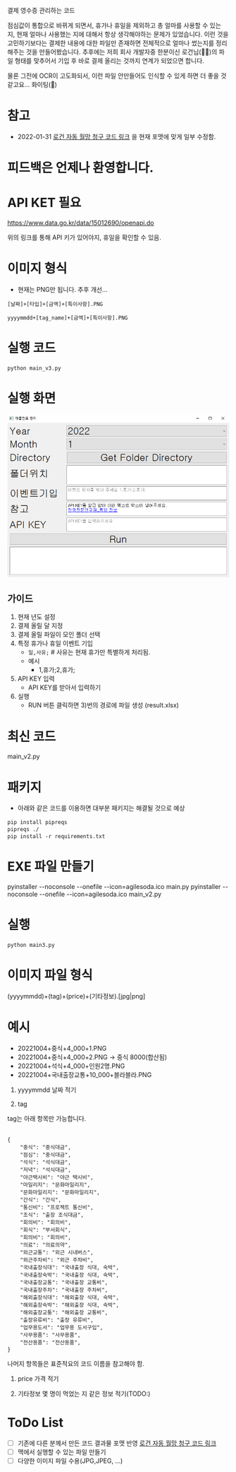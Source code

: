 
결제 영수증 관리하는 코드

점심값이 통합으로 바뀌게 되면서, 휴가나 휴일을 제외하고 총 얼마를 사용할 수 있는 지, 현재 얼마나 사용했는 지에 대해서 항상 생각해야하는 문제가 있었습니다.
이런 것을 고민하기보다는 결제한 내용에 대한 파일만 존재하면 전체적으로 얼마나 썼는지를 정리해주는 것을 만들어봤습니다.
추후에는 저희 회사 개발자중 한분이신 로건님(👨‍💻)의 파일 형태를 맞추어서 기입 후 바로 결제 올리는 것까지 연계가 되었으면 합니다.

물론 그전에 OCR이 고도화되서, 이런 파일 안만들어도 인식할 수 있게 하면 더 좋을 것 같고요...  화이팅(🎉)


# 참고

- 2022-01-31 [로건 자동 월망 청구 코드 링크](https://github.com/hotorch/acc_contents_selenium) 을 현재 포맷에 맞게 일부 수정함.


# 피드백은 언제나 환영합니다.


# API KET 필요

https://www.data.go.kr/data/15012690/openapi.do

위의 링크를 통해 API 키가 있어야지, 휴일을 확인할 수 있음.

# 이미지 형식 

- 현재는 PNG만 됩니다. 추후 개선...

`[날짜]+[타입]+[금액]+[특이사항].PNG`

`yyyymmdd+[tag_name]+[금액]+[특이사항].PNG`




# 실행 코드

```
python main_v3.py
```

# 실행 화면

![화면](./output.PNG)

## 가이드 

1. 현재 년도 설정
2. 결제 올릴 달 지정
3. 결제 올릴 파일이 모인 폴더 선택
4. 특정 휴가나 휴일 이벤트 기입 
    - `일,사유;` # 사유는 현재 휴가만 특별하게 처리됨.
    - 예시
        - 1,휴가;2,휴가;
5. API KEY 입력
    - API KEY를 받아서 입력하기
6. 실행
    - RUN 버튼 클릭하면 3)번의 경로에 파일 생성 (result.xlsx)


# 최신 코드
main_v2.py

# 패키지

- 아래와 같은 코드를 이용하면 대부분 패키지는 해결될 것으로 예상

```
pip install pipreqs
pipreqs ./
pip install -r requirements.txt
```

# EXE 파일 만들기
pyinstaller --noconsole --onefile --icon=agilesoda.ico main.py
pyinstaller --noconsole --onefile --icon=agilesoda.ico main_v2.py

# 실행

```
python main3.py
```

# 이미지 파일 형식

(yyyymmdd)+(tag)+(price)+(기타정보).[jpg|png]

# 예시

- 20221004+중식+4_000+1.PNG
- 20221004+중식+4_000+2.PNG 
  ->  중식 8000(합산됨)
- 20221004+석식+4_000+인원2명.PNG
- 20221004+국내출장교통+10_000+블라블라.PNG


1. yyyymmdd
날짜 적기

1. tag 

tag는 아래 항목만 가능합니다.
```

{
    "중식": "중식대금",
    "점심": "중식대금",
    "석식": "석식대금",
    "저녁": "석식대금",
    "야근택시비": "야근 택시비",
    "마일리지": "문화마일리지",
    "문화마일리지": "문화마일리지",
    "간식": "간식",
    "통신비": "프로젝트 통신비",
    "조식": "출장 조식대금",
    "회의비": "회의비",
    "회식": "부서회식",
    "회의비": "회의비",
    "의료": "의료의약",
    "외근교통": "외근 시내버스",
    "외근주차비": "외근 주차비",
    "국내출장식대": "국내출장 식대, 숙박",
    "국내출장숙박": "국내출장 식대, 숙박",
    "국내출장교통": "국내출장 교통비",
    "국내출장주차": "국내출장 주차비",
    "해외출장식대": "해외출장 식대, 숙박",
    "해외출장숙박": "해외출장 식대, 숙박",
    "해외출장교통": "해외출장 교통비",
    "출장유류비": "출장 유류비",
    "업무용도서": "업무용 도서구입",
    "사무용품": "사무용품",
    "전산용품": "전산용품",
}
```

나머지 항목들은  표준적요의 코드 이름을 참고해야 함.

1. price
가격 적기

1. 기타정보
몇 명이 먹었는 지 같은 정보 적기(TODO:)




# ToDo List

- [ ] 기존에 다른 분께서 만든 코드 결과물 포맷 반영 [로건 자동 월망 청구 코드 링크](https://github.com/hotorch/acc_contents_selenium)
- [ ] 맥에서 실행할 수 있는 파일 만들기
- [ ] 다양한 이미지 파일 수용(JPG,JPEG, ...)
